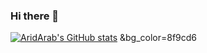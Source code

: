### Hi there 👋

<!--
**AridArab/AridArab** is a ✨ _special_ ✨ repository because its `README.md` (this file) appears on your GitHub profile.

Here are some ideas to get you started:

- 🔭 I’m currently working on ...
- 🌱 I’m currently learning ...
- 👯 I’m looking to collaborate on ...
- 🤔 I’m looking for help with ...
- 💬 Ask me about ...
- 📫 How to reach me: ...
- 😄 Pronouns: ...
- ⚡ Fun fact: ...
-->


[![AridArab's GitHub stats](https://github-readme-stats.vercel.app/api?username=AridArab)](https://github.com/AridArab/github-readme-stats)
&bg_color=8f9cd6
